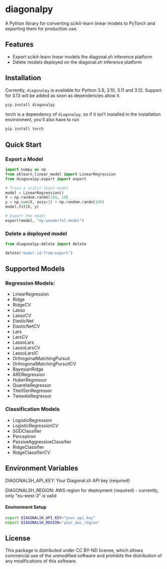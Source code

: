 # diagonalpy

A Python library for converting scikit-learn linear models to PyTorch and exporting them for production use.

## Features

- Export scikit-learn linear models the diagonal.sh inference platform
- Delete models deployed on the diagonal.sh inference platform

## Installation

Currently, `diagonalpy` is available for Python 3.9, 3.10, 3.11 and 3.12. Support for 3.13 will be added as soon as dependencies allow it.

```bash
pip install diagonalpy
```

torch is a dependency of `diagonalpy`, so if it isn't installed in the installation environment, you'll also have to run

```bash
pip install torch
```

## Quick Start

### Export a Model

```python
import numpy as np
from sklearn.linear_model import LinearRegression
from diagonalpy.export import export

# Train a scikit-learn model
model = LinearRegression()
X = np.random.randn(100, 10)
y = np.sum(X, axis=1) + np.random.randn(100)
model.fit(X, y)

# Export the model
export(model, "my-wonderful-model")
```

### Delete a deployed model
```python
from diagonalpy.delete import delete

delete("model-id-from-export")
```

## Supported Models
### Regression Models:

 - LinearRegression
 - Ridge
 - RidgeCV
 - Lasso
 - LassoCV
 - ElasticNet
 - ElasticNetCV
 - Lars
 - LarsCV
 - LassoLars
 - LassoLarsCV
 - LassoLarsIC
 - OrthogonalMatchingPursuit
 - OrthogonalMatchingPursuitCV
 - BayesianRidge
 - ARDRegression
 - HuberRegressor
 - QuantileRegressor
 - TheilSenRegressor
 - TweedieRegressor

### Classification Models

 - LogisticRegression
 - LogisticRegressionCV
 - SGDClassifier
 - Perceptron
 - PassiveAggressiveClassifier
 - RidgeClassifier
 - RidgeClassifierCV

## Environment Variables

DIAGONALSH_API_KEY: Your Diagonal.sh API key (required)

DIAGONALSH_REGION: AWS region for deployment (required) - currently, only "eu-west-3" is valid

#### Environment Setup
```bash
export DIAGONALSH_API_KEY="your_api_key"
export DIAGONALSH_REGION="your_aws_region"
```

## License
This package is distributed under CC BY-ND license, which allows commercial use of the unmodified software and prohibits the distribution of any modifications of this software.
